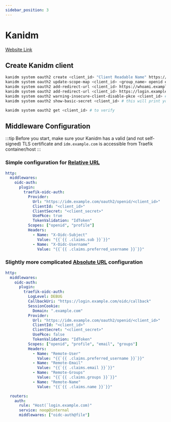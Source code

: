 ```yaml
---
sidebar_position: 3
---
```


# Kanidm

[Website Link](https://github.com/kanidm/kanidm)

## Create Kanidm client

```bash
kanidm system oauth2 create <client_id> "Client Readable Name" https://login.example.com
kanidm system oauth2 update-scope-map <client_id> <group_name> openid email profile groups
kanidm system oauth2 add-redirect-url <client_id> https://whoami.example.com/oidc/callback # and every other domain, if you want to use Relative URL
kanidm system oauth2 add-redirect-url <client_id> https://login.example.com/oidc/callback # if you want to use Absolute URL
kanidm system oauth2 warning-insecure-client-disable-pkce <client_id> # required if you want to use Absolute URL
kanidm system oauth2 show-basic-secret <client_id> # this will print your <client_secret>

kanidm system oauth2 get <client_id> # to verify
```

## Middleware Configuration

:::tip
Before you start, make sure your Kanidm has a valid (and not self-signed) TLS certificate and `idm.example.com` is accessible from Traefik container/host
:::

### Simple configuration for [Relative URL](../getting-started/callback-uri.md#relative-url-the-default)

```yml
http:
  middlewares:
    oidc-auth:
      plugin:
        traefik-oidc-auth:
          Provider:
            Url: "https://idm.example.com/oauth2/openid/<client_id>"
            ClientId: "<client_id>"
            ClientSecret: "<client_secret>"
            UsePkce: true
            TokenValidation: "IdToken"
          Scopes: ["openid", "profile"]
          Headers:
            - Name: "X-Oidc-Subject"
              Value: "{{`{{ .claims.sub }}`}}"
            - Name: "X-Oidc-Username"
              Value: "{{`{{ .claims.preferred_username }}`}}"
```

### Slightly more complicated [Absolute URL](../getting-started/callback-uri.md#absolute-url) configuration

```yml
http:
  middlewares:
    oidc-auth:
      plugin:
        traefik-oidc-auth:
          LogLevel: DEBUG
          CallbackUri: "https://login.example.com/oidc/callback"
          SessionCookie:
            Domain: ".example.com"
          Provider:
            Url: "https://idm.example.com/oauth2/openid/<client_id>"
            ClientId: "<client_id>"
            ClientSecret: "<client_secret>"
            UsePkce: false
            TokenValidation: "IdToken"
          Scopes: ["openid", "profile", "email", "groups"]
          Headers:
            - Name: "Remote-User"
              Value: "{{`{{ .claims.preferred_username }}`}}"
            - Name: "Remote-Email"
              Value: "{{`{{ .claims.email }}`}}"
            - Name: "Remote-Groups"
              Value: "{{`{{ .claims.groups }}`}}"
            - Name: "Remote-Name"
              Value: "{{`{{ .claims.name }}`}}"

  routers:
    auth:
      rule: "Host(`login.example.com)"
      service: noop@internal
      middlewares: ["oidc-auth@file"]
```

